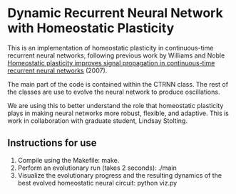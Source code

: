 # Dynamic Recurrent Neural Network with Homeostatic Plasticity

This is an implementation of homeostatic plasticity in continuous-time recurrent neural networks, following previous work by Williams and Noble <a href="https://www.sciencedirect.com/science/article/abs/pii/S0303264706001729?via%3Dihub">Homeostatic plasticity improves signal propagation in continuous-time recurrent neural networks</a> (2007). 

The main part of the code is contained within the CTRNN class. The rest of the classes are use to evolve the neural network to produce oscillations. 

We are using this to better understand the role that homeostatic plasticity plays in making neural networks more robust, flexible, and adaptive. This is work in collaboration with graduate student, Lindsay Stolting. 

## Instructions for use

1. Compile using the Makefile: make.
2. Perform an evolutionary run (takes 2 seconds): ./main
3. Visualize the evolutionary progress and the resulting dynamics of the best evolved homeostatic neural circuit: python viz.py





